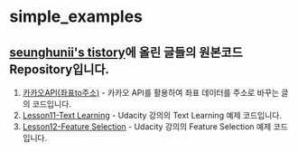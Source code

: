 # simple_examples
## [seunghunii's tistory](https://seunghuni96.tistory.com/)에 올린 글들의 원본코드 Repository입니다.
1. [카카오API(좌표to주소)](https://seunghuni96.tistory.com/69?category=899374) - 카카오 API를 활용하여 좌표 데이터를 주소로 바꾸는 글의 코드입니다.
2. [Lesson11-Text Learning](https://seunghuni96.tistory.com/77) - Udacity 강의의 Text Learning 예제 코드입니다.
3. [Lesson12-Feature Selection](https://seunghuni96.tistory.com/78) - Udacity 강의의 Feature Selection 예제 코드입니다.
